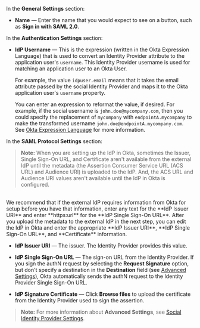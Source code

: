 In the **General Settings** section:

* **Name** &#8212; Enter the name that you would expect to see on a button, such as **Sign in with SAML 2.0**.

In the **Authentication Settings** section:

* **IdP Username** &#8212; This is the expression (written in the Okta Expression Language) that is used to convert an Identity Provider attribute to the application user's `username`. This Identity Provider username is used for matching an application user to an Okta User.

    For example, the value `idpuser.email` means that it takes the email attribute passed by the social Identity Provider and maps it to the Okta application user's `username` property.

    You can enter an expression to reformat the value, if desired. For example, if the social username is `john.doe@mycompany.com`, then you could specify the replacement of `mycompany` with `endpointA.mycompany` to make the transformed username `john.doe@endpointA.mycompany.com`. See [Okta Expression Language](/docs/reference/okta-expression-language/) for more information.

In the **SAML Protocol Settings** section:

> **Note:** When you are setting up the IdP in Okta, sometimes the Issuer, Single Sign-On URL, and Certificate aren't available from the external IdP until the metadata (the Assertion Consumer Service URL (ACS URL) and Audience URI) is uploaded to the IdP. And, the ACS URL and Audience URI values aren't available until the IdP in Okta is configured.<br>
<br>
We recommend that if the external IdP requires information from Okta for setup before you have that information, enter any text for the **IdP Issuer URI** and enter **https:url** for the **IdP Single Sign-On URL**. After you upload the metadata to the external IdP in the next step, you can edit the IdP in Okta and enter the appropriate **IdP Issuer URI**, **IdP Single Sign-On URL**, and **Certificate** information.

* **IdP Issuer URI** &#8212; The issuer. The Identity Provider provides this value.

* **IdP Single Sign-On URL** &#8212; The sign-on URL from the Identity Provider. If you sign the authN request by selecting the **Request Signature** option, but don't specify a destination in the **Destination** field (see [Advanced Settings](/docs/reference/social-settings/)), Okta automatically sends the authN request to the Identity Provider Single Sign-On URL.

* **IdP Signature Certificate** &#8212; Click **Browse files** to upload the certificate from the Identity Provider used to sign the assertion.

> **Note:** For more information about **Advanced Settings**, see [Social Identity Provider Settings](/docs/reference/social-settings/).
